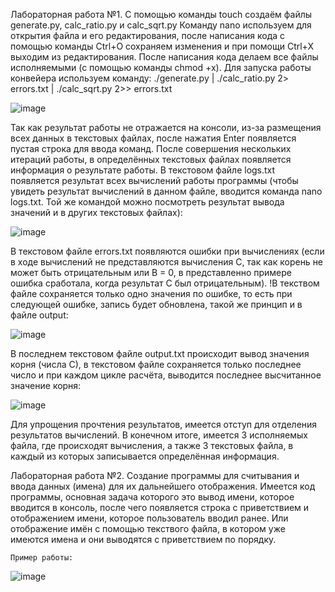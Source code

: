 Лабораторная работа №1.
    С помощью команды touch создаём файлы generate.py, calc_ratio.py и calc_sqrt.py 
    Команду nano используем для открытия файла и его редактирования, после написания кода с помощью команды Ctrl+O сохраняем изменения и при помощи  Ctrl+X выходим из редактирования. После написания кода делаем все файлы исполняемыми (с помощью команды chmod +x). Для запуска работы конвейера используем команду: 
    ./generate.py | ./calc_ratio.py 2> errors.txt | ./calc_sqrt.py 2>> errors.txt
    
![image](https://github.com/user-attachments/assets/22c51193-d42c-40c1-9ac3-26c3b1d0efaa)

Так как результат работы не отражается на консоли, из-за размещения всех данных в текстовых файлах, после нажатия Enter появляется пустая строка для ввода команд.
    После совершения нескольких итераций работы, в определённых текстовых файлах появляется информация о результате работы. В текстовом файле logs.txt появляется результат всех вычислений работы программы (чтобы увидеть результат вычислений в данном файле, вводится команда nano logs.txt. Той же командой можно посмотреть результат вывода значений и в других текстовых файлах):
    
![image](https://github.com/user-attachments/assets/28972673-35c3-4bc1-9b13-7f04e8d3a50d)

В текстовом файле errors.txt появляются ошибки при вычислениях (если в ходе вычислений не представляются вычисления С, так как корень не может быть отрицательным или B = 0, в представленно примере ошибка сработала, когда результат С был отрицательным). !В текством файле сохраняется только одно значения по ошибке, то есть при следующей ошибке, запись будет обновлена, такой же принцип и в файле output:
    
![image](https://github.com/user-attachments/assets/7441bb2a-6411-4abf-b754-0bacab6453a5)

В последнем текстовом файле output.txt происходит вывод значения корня (числа С), в текстовом файле сохраняется только последнее число и при каждом цикле расчёта, выводится последнее высчитанное значение корня:
    
![image](https://github.com/user-attachments/assets/b9df7553-f20f-4541-b30b-d5eb4b978fb5)

Для упрощения прочтения результатов, имеется отступ для отделения результатов вычислений. В конечном итоге, имеется 3 исполняемых файла, где происходят вычисления, а также 3 текстовых файла, в каждый из которых записывается определённая информация.

Лабораторная работа №2.
    Создание программы для считывания и ввода данных (имена) для их дальнейшего отображения. Имеется код программы, основная задача которого это вывод имени, которое вводится в консоль, после чего появляется строка с приветствием и отображением имени, которое пользователь вводил ранее. Или отображение имён с помощью текствого файла, в котором уже имеются имена и они выводятся с приветствием по порядку.
    
    Пример работы:
![image](https://github.com/user-attachments/assets/f194fa43-d4eb-4132-bb0a-cda7368d4709)




